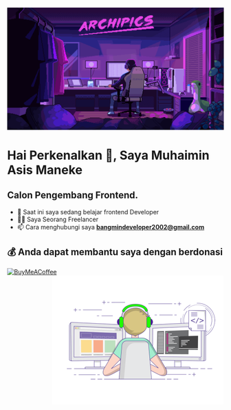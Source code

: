 [![MasterHead](https://github.com/Muhaiminasismaneke/Muhaiminasismaneke/blob/main/code-banner.gif)]()

# Hai Perkenalkan 👋, Saya Muhaimin Asis Maneke

## Calon Pengembang Frontend.
- 🌱 Saat ini saya sedang belajar frontend Developer
- 👨‍💻 Saya Seorang Freelancer
- 📫 Cara menghubungi saya **bangmindeveloper2002@gmail.com**


 ## 💰 Anda dapat membantu saya dengan berdonasi
[![BuyMeACoffee](https://static.miraheze.org/jkt48wikiwiki/8/80/Saweria-logo.png)](https://saweria.co/imindev) 
<img align="right" alt="Coding" width="400" src="https://github.com/Muhaiminasismaneke/Muhaiminasismaneke/blob/main/animated-coding.gif">
